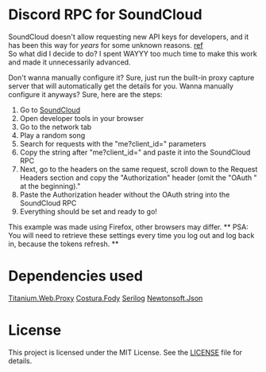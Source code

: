 # Discord RPC for SoundCloud
SoundCloud doesn't allow requesting new API keys for developers, and it has been this way for *years* for some unknown reasons. [ref](https://soundcloud.com/you/apps/new)\
So what did I decide to do? I spent WAYYY too much time to make this work and made it unnecessarily advanced.

Don't wanna manually configure it? Sure, just run the built-in proxy capture server that will automatically get the details for you.
Wanna manually configure it anyways? Sure, here are the steps:
1. Go to [SoundCloud](https://soundcloud.com/)
2. Open developer tools in your browser
3. Go to the network tab
4. Play a random song
5. Search for requests with the "me?client_id=" parameters
6. Copy the string after "me?client_id=" and paste it into the SoundCloud RPC
7. Next, go to the headers on the same request, scroll down to the Request Headers section and copy the "Authorization" header (omit the "OAuth " at the beginning)."
8. Paste the Authorization header without the OAuth string into the SoundCloud RPC
9. Everything should be set and ready to go!

This example was made using Firefox, other browsers may differ.
** PSA: You will need to retrieve these settings every time you log out and log back in, because the tokens refresh. **

# Dependencies used
[Titanium.Web.Proxy](https://github.com/justcoding121/titanium-web-proxy)
[Costura.Fody](https://github.com/Fody/Costura)
[Serilog](https://github.com/serilog/serilog)
[Newtonsoft.Json](https://github.com/JamesNK/Newtonsoft.Json)

# License
This project is licensed under the MIT License. See the [LICENSE](LICENSE) file for details.
